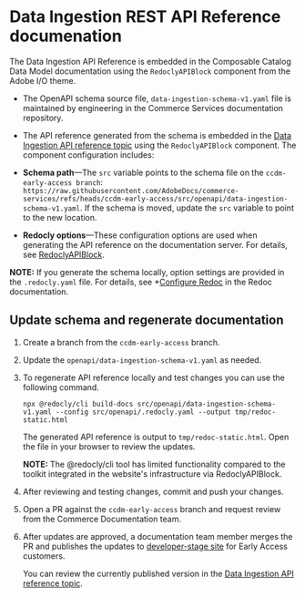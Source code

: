 # Data Ingestion REST API Reference documenation

The Data Ingestion API Reference is embedded in the Composable Catalog Data Model documentation using the `RedoclyAPIBlock` component from the Adobe I/O theme. 

- The OpenAPI schema source file, `data-ingestion-schema-v1.yaml` file is maintained by engineering in the Commerce Services documentation repository.

- The API reference generated from the schema is embedded in the [Data Ingestion API reference topic](https://github.com/AdobeDocs/commerce-services/edit/ccdm-early-access/src/pages/composable-catalog/data-ingestion/api-reference.md) using the `RedoclyAPIBlock` component. The component configuration includes:

- **Schema path**—The `src` variable points to the schema file on the `ccdm-early-access branch`: `https://raw.githubusercontent.com/AdobeDocs/commerce-services/refs/heads/ccdm-early-access/src/openapi/data-ingestion-schema-v1.yaml`. If the schema is moved, update the `src` variable to point to the new location.
  
- **Redocly options**—These configuration options are used when generating the API reference on the documentation server. For details, see [RedoclyAPIBlock](https://github.com/adobe/aio-theme?tab=readme-ov-file#redoclyapiblock).

**NOTE:** If you generate the schema locally, option settings are provided in the `.redocly.yaml` file. For details, see *[Configure Redoc](https://github.com/Redocly/redoc/blob/main/docs/config.md) in the Redoc documentation.
  
## Update schema and regenerate documentation

1. Create a branch from the `ccdm-early-access` branch.

1. Update the `openapi/data-ingestion-schema-v1.yaml` as needed.

1. To regenerate API reference locally and test changes you can use the following command.

   ```shell
   npx @redocly/cli build-docs src/openapi/data-ingestion-schema-v1.yaml --config src/openapi/.redocly.yaml --output tmp/redoc-static.html
   ```

   The generated API reference is output to `tmp/redoc-static.html`. Open the file in your browser to review the updates.

   **NOTE:** The @redocly/cli tool has limited functionality compared to the toolkit integrated in the website's infrastructure via RedoclyAPIBlock.

1. After reviewing and testing changes, commit and push your changes.

1. Open a PR against the `ccdm-early-access` branch and request review from the Commerce Documentation team.

1. After updates are approved, a documentation team member merges the PR and publishes the updates to [developer-stage site](https://developer-stage.adobe.com/commerce/services/composable-catalog/) for Early Access customers.

   You can review the currently published version in the [Data Ingestion API reference topic](https://developer-stage.adobe.com/commerce/services/composable-catalog/data-ingestion/api-reference/).

